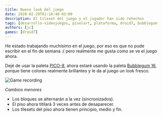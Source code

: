 ```yaml
---
title: Nuevo look del juego
date: 2020-02-29T01:10:48-03:00
description: El tileset del juego y el jugador han sido rehechos
tags: [desarrollo-videojuegos, pixelart, plataforma, droid7, bubblegum-16]
authors: [jc]
games: [droid7]
---
```


He estado trabajando muchísimo en el juego, por eso es que no pude escribir en el fin de semana :( pero realmente me gusta como se ve el juego ahora.

Dejé de usar la paleta [PICO-8](https://lospec.com/palette-list/pico-8), ahora estaré usando la paleta [Bubblegum 16](https://lospec.com/palette-list/bubblegum-16), porque tiene colores realmente brillantes y le da al juego un look fresco.

![Game recording](recording.gif)

_Cambios menores_

-   Los bloques se alternarán a la vez (sincronizados).
-   El piso ahora titilará 3 veces antes de desaparecer.
-   Los tilesets del piso ahora tienen principio, medio y fin.

